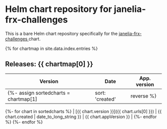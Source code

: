 # Helm chart repository for janelia-frx-challenges

This is a bare Helm chart repository specifically for the [janelia-frx-challenges
](https://github.com/janelia-cellmap/frx-challenges) chart.

{% for chartmap in site.data.index.entries %}
## Releases: {{ chartmap[0] }}

| Version | Date | App. version |
|---------|------|---------------------|
  {%- assign sortedcharts = chartmap[1] | sort: 'created' | reverse %}
  {%- for chart in sortedcharts %}
| [{{ chart.version }}]({{ chart.urls[0] }}) | {{ chart.created | date_to_long_string }} | {{ chart.appVersion }} |
  {%- endfor %}
{%- endfor %}